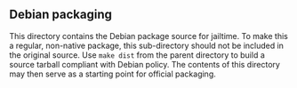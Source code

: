## Debian packaging

This directory contains the Debian package source for jailtime. To make this a
regular, non-native package, this sub-directory should not be included in the
original source. Use `make dist` from the parent directory to build a source
tarball compliant with Debian policy. The contents of this directory may then
serve as a starting point for official packaging.
